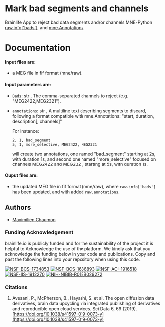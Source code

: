 # Mark bad segments and channels

Brainlife App to reject bad data segments and/or channels MNE-Python [raw.info['bads']](https://mne.tools/stable/auto_tutorials/preprocessing/15_handling_bad_channels.html), and [mne.Annotations](https://mne.tools/stable/generated/mne.Annotations.html#mne-annotations).

# Documentation

#### Input files are:
* a MEG file in fif format (mne/raw).

#### Input parameters are:
* ` Bads `:  str ,  The comma-separated channels to reject (e.g. "MEG2422,MEG2321").
* ` annotations `:  str , A multiline text describing segments to discard, following a format compatible with mne.Annotations:
    "start, duration, description[, channels]"

    For instance:
      
      2, 1, bad_segment
      5, 1, more_selective, MEG2422, MEG2321
      
    will create two annotations, one named "bad_segment" starting at 2s, with duration 1s, and second one named "more_selective" focused on channels MEG2422 and MEG2321, starting at 5s, with duration 1s.

#### Ouput files are:
  * the updated MEG file in fif format (mne/raw), where `raw.info['bads']` has been updated, and with added `raw.annotations`.

## Authors
- [Maximilien Chaumon](maximilien.chaumon@icm-institute.org)

### Funding Acknowledgement
brainlife.io is publicly funded and for the sustainability of the project it is helpful to Acknowledge the use of the platform. We kindly ask that you acknowledge the funding below in your code and publications. Copy and past the following lines into your repository when using this code.

[![NSF-BCS-1734853](https://img.shields.io/badge/NSF_BCS-1734853-blue.svg)](https://nsf.gov/awardsearch/showAward?AWD_ID=1734853)
[![NSF-BCS-1636893](https://img.shields.io/badge/NSF_BCS-1636893-blue.svg)](https://nsf.gov/awardsearch/showAward?AWD_ID=1636893)
[![NSF-ACI-1916518](https://img.shields.io/badge/NSF_ACI-1916518-blue.svg)](https://nsf.gov/awardsearch/showAward?AWD_ID=1916518)
[![NSF-IIS-1912270](https://img.shields.io/badge/NSF_IIS-1912270-blue.svg)](https://nsf.gov/awardsearch/showAward?AWD_ID=1912270)
[![NIH-NIBIB-R01EB029272](https://img.shields.io/badge/NIH_NIBIB-R01EB029272-green.svg)](https://grantome.com/grant/NIH/R01-EB029272-01)

### Citations
1. Avesani, P., McPherson, B., Hayashi, S. et al. The open diffusion data derivatives, brain data upcycling via integrated publishing of derivatives and reproducible open cloud services. Sci Data 6, 69 (2019). [https://doi.org/10.1038/s41597-019-0073-y](https://doi.org/10.1038/s41597-019-0073-y)

